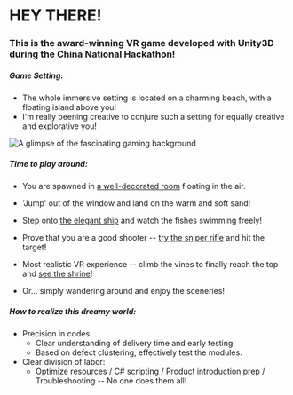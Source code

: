 # HEY THERE!

### This is the award-winning VR game developed with Unity3D during the China National Hackathon!

##### Game Setting: 
- The whole immersive setting is located on a charming beach, with a floating island above you!
- I'm really beening creative to conjure such a setting for equally creative and explorative you!

![A glimpse of the fascinating gaming background](https://raw.githubusercontent.com/lowdrag-zty/lowdrag-zty.github.io/master/Sceneries/main_scene.png)

##### Time to play around:
- You are spawned in [a well-decorated room](https://raw.githubusercontent.com/lowdrag-zty/lowdrag-zty.github.io/master/Sceneries/spawn_point.png) floating in the air. 
- 'Jump' out of the window and land on the warm and soft sand!

- Step onto [the elegant ship](https://github.com/lowdrag-zty/lowdrag-zty.github.io/blob/master/Sceneries/beautiful_ship.png) and watch the fishes swimming freely!

- Prove that you are a good shooter -- [try the sniper rifle](https://raw.githubusercontent.com/lowdrag-zty/lowdrag-zty.github.io/master/Sceneries/shooting_challenge.png) and hit the target!

- Most realistic VR experience -- climb the vines to finally reach the top and [see the shrine](https://raw.githubusercontent.com/lowdrag-zty/lowdrag-zty.github.io/master/Sceneries/vines_climbing.png)!

- Or... simply wandering around and enjoy the sceneries!

##### How to realize this dreamy world:
- Precision in codes:  
  - Clear understanding of delivery time and early testing.
  - Based on defect clustering, effectively test the modules.
- Clear division of labor:
  - Optimize resources / C# scripting / Product introduction prep / Troubleshooting -- No one does them all!

